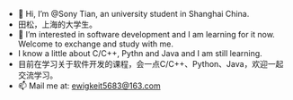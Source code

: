 - 👋 Hi, I’m @Sony Tian, an university student in Shanghai China.
-    田松，上海的大学生。
- 👀 I’m interested in software development and I am learning for it now. Welcome to exchange and study with me. 
-    I know a little about C/C++, Pythn and Java and I am still learning.
-    目前在学习关于软件开发的课程，会一点C/C++、Python、Java，欢迎一起交流学习。
- 📫 Mail me at: ewigkeit5683@163.com

<!---
TS-5683/TS-5683 is a ✨ special ✨ repository because its `README.md` (this file) appears on your GitHub profile.
You can click the Preview link to take a look at your changes.
--->
